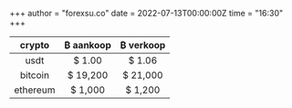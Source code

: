 +++
author = "forexsu.co"
date = 2022-07-13T00:00:00Z
time = "16:30"
+++


crypto|₿ aankoop|₿ verkoop
:-----:|:-----:|:-----:
usdt  |$ 1.00|$ 1.06
bitcoin  |$ 19,200|$ 21,000
ethereum |$ 1,000|$ 1,200
